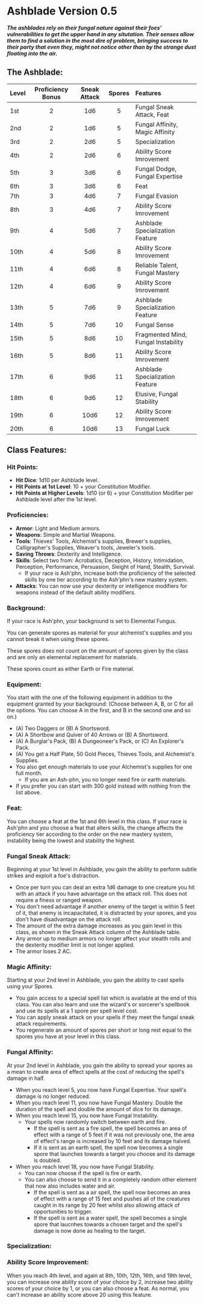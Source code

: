 # **Ashblade** Version **0.5**
***The ashblades rely on their fungal nature against their foes' vulnerabilities to get the upper hand in any situtation. Their senses allow them to find a solution in the most dire of problem, bringing success to their party that even they, might not notice other than by the strange dust floating into the air.***

## **The Ashblade:**

| Level | Proficiency Bonus | Sneak Attack | Spores | Features                            |
|:------|:-----------------:|:------------:|:------:|:------------------------------------|
| 1st   |         2         |     1d6      |   5    | Fungal Sneak Attack, Feat           |
| 2nd   |         2         |     1d6      |   5    | Fungal Affinity, Magic Affinity     |
| 3rd   |         2         |     2d6      |   5    | Specialization                      |
| 4th   |         2         |     2d6      |   6    | Ability Score Imrovement            |
| 5th   |         3         |     3d6      |   6    | Fungal Dodge, Fungal Expertise      |
| 6th   |         3         |     3d6      |   6    | Feat                                |
| 7th   |         3         |     4d6      |   7    | Fungal Evasion                      |
| 8th   |         3         |     4d6      |   7    | Ability Score Imrovement            |
| 9th   |         4         |     5d6      |   7    | Ashblade Specialization Feature     |
| 10th  |         4         |     5d6      |   8    | Ability Score Imrovement            |
| 11th  |         4         |     6d6      |   8    | Reliable Talent, Fungal Mastery     |
| 12th  |         4         |     6d6      |   9    | Ability Score Imrovement            |
| 13th  |         5         |     7d6      |   9    | Ashblade Specialization Feature     |
| 14th  |         5         |     7d6      |   10   | Fungal Sense                        |
| 15th  |         5         |     8d6      |   10   | Fragmented Mind, Fungal Instability |
| 16th  |         5         |     8d6      |   11   | Ability Score Imrovement            |
| 17th  |         6         |     9d6      |   11   | Ashblade Specialization Feature     |
| 18th  |         6         |     9d6      |   12   | Elusive, Fungal Stability           |
| 19th  |         6         |     10d6     |   12   | Ability Score Imrovement            |
| 20th  |         6         |     10d6     |   13   | Fungal Luck                         |


## **Class Features:**
### **Hit Points**:
- **Hit Dice**: 1d10 per Ashblade level.
- **Hit Points at 1st Level**: 10 + your Constitution Modifier.
- **Hit Points at Higher Levels**: 1d10 (or 6) + your Constitution Modifier per Ashblade level after the 1st level.

### **Proficiencies**:
- **Armor**: Light and Medium armors.
- **Weapons**: Simple and Martial Weapons.
- **Tools**: Thieves' Tools, Alchemist's supplies, Brewer's supplies, Calligrapher's Supplies, Weaver's tools, Jeweler's tools.
- **Saving Throws**: Dexterity and Intelligence.
- **Skills**: Select two from: Acrobatics, Deception, History, Intimidation, Perception, Performance, Persuasion, Sleight of Hand, Stealth, Survival.
  - If your race is Ash'phn, increase both the proficiency of the selected skills by one tier according to the Ash'phn's new mastery system.
- **Attacks**: You can now use your dexterity or intelligence modifiers for weapons instead of the default ability modifiers.

### **Background**:
If your race is Ash'phn, your background is set to Elemental Fungus.

You can generate spores as material for your alchemist's supplies and you cannot break it when using these spores.

These spores does not count on the amount of spores given by the class and are only an elemental replacement for materials.

These spores count as either Earth or Fire material.

### **Equipment**:
You start with the one of the following equipment in addition to the equipment granted by your background:
(Choose between A, B, or C for all the options. You can choose A in the first, and B in the second one and so on.)
- (A) Two Daggers or (B) A Shortsword.
- (A) A Shortbow and Quiver of 40 Arrows or (B) A Shortsword.
- (A) A Burglar's Pack, (B) A Dungeoneer's Pack, or (C) An Explorer's Pack.
- (A) You get a Half Plate, 50 Gold Pieces, Thieves Tools, and Alchemist's Supplies.
- You also get enough materials to use your Alchemist's supplies for one full month.
    - If you are an Ash-phn, you no longer need fire or earth materials.
- If you prefer you can start with 300 gold instead with nothing from the list above.

### **Feat**:
You can choose a feat at the 1st and 6th level in this class.
If your race is Ash'phn and you choose a feat that alters skills, the change affects the proficiency tier according to the order on the new mastery system, instability being the lowest and stability the highest.

### **Fungal Sneak Attack**:
Beginning at your 1st level in Ashblade, you gain the ability to perform subtle strikes and exploit a foe's distraction.
- Once per turn you can deal an extra 1d6 damage to one creature you hit with an attack if you have advantage on the attack roll. This does not require a finess or ranged weapon.
- You don't need advantage if another enemy of the target is within 5 feet of it, that enemy is incapacitated, it is distracted by your spores, and you don't have disadvantage on the attack roll.
- The amount of the extra damage increases as you gain level in this class, as shown in the Sneak Attack column of the Ashblade table.
- Any armor up to medium armors no longer affect your stealth rolls and the dexterity modifier limit is not longer applied.
- The armor loses 2 AC.

### **Magic Affinity**:
Starting at your 2nd level in Ashblade, you gain the ability to cast spells using your Spores.
- You gain access to a special spell list which is available at the end of this class. You can also learn and use the wizard's or sorcerer's spellbook and use its spells at a 1 spore per spell level cost.
- You can apply sneak attack on your spells if they meet the fungal sneak attack requirements.
- You regenerate an amount of spores per short or long rest equal to the spores you have at your level in this class.

### **Fungal Affinity**:
At your 2nd level in Ashblade, you gain the ability to spread your spores as a mean to create area of effect spells at the cost of reducing the spell's damage in half.
- When you reach level 5, you now have Fungal Expertise. Your spell's damage is no longer reduced.
- When you reach level 11, you now have Fungal Mastery. Double the duration of the spell and double the amount of dice for its damage.
- When you reach level 15, you now have Fungal Instability.
  - Your spells now randomly switch between earth and fire.
    - If the spell is sent as a fire spell, the spell becomes an area of effect with a range of 5 feet if it was not previously one, the area of effect's range is increased by 10 feet and its damage halved.
    - If it is sent as an earth spell, the spell now becomes a single spore that launches towards a target you choose and its damage is doubled.
- When you reach level 18, you now have Fungal Stability.
  - You can now choose if the spell is fire or earth.
  - You can also choose to send it in a completely random other element that now also includes water and air.
    - If the spell is sent as a air spell, the spell now becomes an area of effect with a range of 15 feet and pushes all of the creatures caught in its range by 20 feet whilst also allowing attack of opportunities to trigger.
    - If the spell is sent as a water spell, the spell becomes a single spore that laucnhes towards a chosen target and the spell's damage is now done as healing to the target.

### **Specialization**:

### **Ability Score Improvement**:
When you reach 4th level, and again at 8th, 10th, 12th, 16th, and 19th level, you can increase one ability score of your choice by 2, increase two ability scores of your choice by 1, or you can also choose a feat. As normal, you can't increase an ability score above 20 using this feature.
